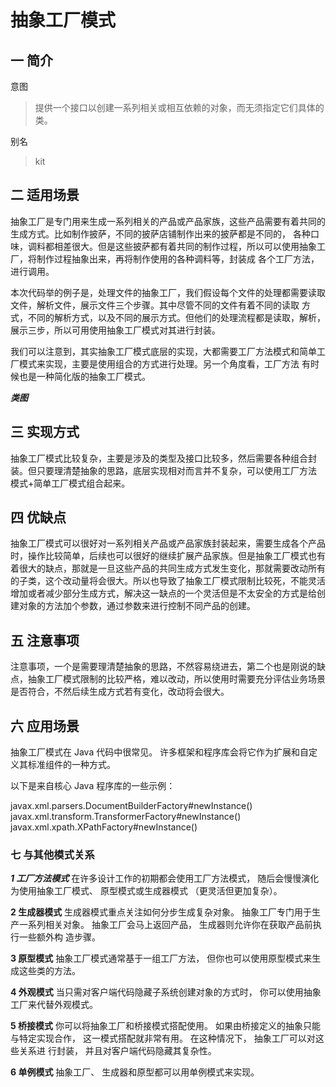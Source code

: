 # 抽象工厂模式

## 一 简介

意图
>提供一个接口以创建一系列相关或相互依赖的对象，而无须指定它们具体的类。

别名
> kit


## 二 适用场景

抽象工厂是专门用来生成一系列相关的产品或产品家族，这些产品需要有着共同的生成方式。比如制作披萨，不同的披萨店铺制作出来的披萨都是不同的，
各种口味，调料都相差很大。但是这些披萨都有着共同的制作过程，所以可以使用抽象工厂，将制作过程抽象出来，再将制作使用的各种调料等，封装成
各个工厂方法，进行调用。

本次代码举的例子是，处理文件的抽象工厂，我们假设每个文件的处理都需要读取文件，解析文件，展示文件三个步骤。其中尽管不同的文件有着不同的读取
方式，不同的解析方式，以及不同的展示方式。但他们的处理流程都是读取，解析，展示三步，所以可用使用抽象工厂模式对其进行封装。

我们可以注意到，其实抽象工厂模式底层的实现，大都需要工厂方法模式和简单工厂模式来实现，主要是使用组合的方式进行处理。另一个角度看，工厂方法
有时候也是一种简化版的抽象工厂模式。

***类图***




## 三 实现方式

抽象工厂模式比较复杂，主要是涉及的类型及接口比较多，然后需要各种组合封装。但只要理清楚抽象的思路，底层实现相对而言并不复杂，可以使用工厂方法
模式+简单工厂模式组合起来。

## 四 优缺点

抽象工厂模式可以很好对一系列相关产品或产品家族封装起来，需要生成各个产品时，操作比较简单，后续也可以很好的继续扩展产品家族。但是抽象工厂模式也有
着很大的缺点，那就是一旦这些产品的共同生成方式发生变化，那就需要改动所有的子类，这个改动量将会很大。所以也导致了抽象工厂模式限制比较死，不能灵活
增加或者减少部分生成方式，解决这一缺点的一个灵活但是不太安全的方式是给创建对象的方法加个参数，通过参数来进行控制不同产品的创建。

## 五 注意事项

注意事项，一个是需要理清楚抽象的思路，不然容易绕进去，第二个也是刚说的缺点，抽象工厂模式限制的比较严格，难以改动，所以使用时需要充分评估业务场景
是否符合，不然后续生成方式若有变化，改动将会很大。

## 六 应用场景
抽象工厂模式在 Java 代码中很常见。 许多框架和程序库会将它作为扩展和自定义其标准组件的一种方式。

以下是来自核心 Java 程序库的一些示例：

javax.xml.parsers.DocumentBuilderFactory#newInstance()
javax.xml.transform.TransformerFactory#newInstance()
javax.xml.xpath.XPathFactory#newInstance()


### 七 与其他模式关系

***1 工厂方法模式***
在许多设计工作的初期都会使用工厂方法模式， 随后会慢慢演化为使用抽象工厂模式、 原型模式或生成器模式 （更灵活但更加复杂）。

**2 生成器模式**
生成器模式重点关注如何分步生成复杂对象。 抽象工厂专门用于生产一系列相关对象。 抽象工厂会马上返回产品， 生成器则允许你在获取产品前执行一些额外构
造步骤。

**3 原型模式**
抽象工厂模式通常基于一组工厂方法， 但你也可以使用原型模式来生成这些类的方法。

**4 外观模式**
当只需对客户端代码隐藏子系统创建对象的方式时， 你可以使用抽象工厂来代替外观模式。

**5 桥接模式**
你可以将抽象工厂和桥接模式搭配使用。 如果由桥接定义的抽象只能与特定实现合作， 这一模式搭配就非常有用。 在这种情况下， 抽象工厂可以对这些关系进
行封装， 并且对客户端代码隐藏其复杂性。

**6 单例模式**
抽象工厂、 生成器和原型都可以用单例模式来实现。